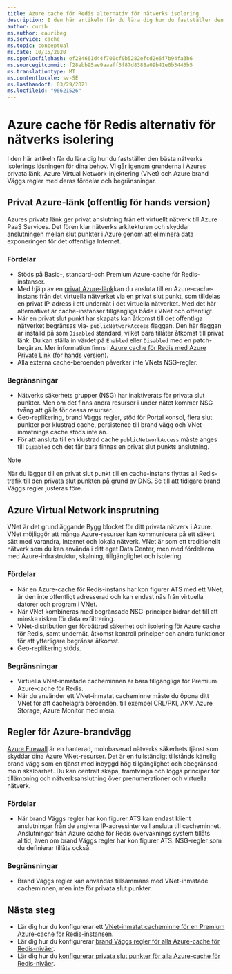 ```yaml
---
title: Azure cache för Redis alternativ för nätverks isolering
description: I den här artikeln får du lära dig hur du fastställer den bästa nätverks isolerings lösningen för dina behov. Vi går igenom grunderna i Azures privata länk, Azure Virtual Network-injektering (VNet) och Azure brand Väggs regler med deras fördelar och begränsningar.
author: curib
ms.author: cauribeg
ms.service: cache
ms.topic: conceptual
ms.date: 10/15/2020
ms.openlocfilehash: ef284661d44f700cf0b5282efcd2e6f7b94fa3b6
ms.sourcegitcommit: f28ebb95ae9aaaff3f87d8388a09b41e0b3445b5
ms.translationtype: MT
ms.contentlocale: sv-SE
ms.lasthandoff: 03/29/2021
ms.locfileid: "96621526"
---
```

# <a name="azure-cache-for-redis-network-isolation-options"></a>Azure cache för Redis alternativ för nätverks isolering 
I den här artikeln får du lära dig hur du fastställer den bästa nätverks isolerings lösningen för dina behov. Vi går igenom grunderna i Azures privata länk, Azure Virtual Network-injektering (VNet) och Azure brand Väggs regler med deras fördelar och begränsningar.  

## <a name="azure-private-link-public-preview"></a>Privat Azure-länk (offentlig för hands version) 
Azures privata länk ger privat anslutning från ett virtuellt nätverk till Azure PaaS Services. Det fören klar nätverks arkitekturen och skyddar anslutningen mellan slut punkter i Azure genom att eliminera data exponeringen för det offentliga Internet. 

### <a name="advantages"></a>Fördelar
* Stöds på Basic-, standard-och Premium Azure-cache för Redis-instanser. 
* Med hjälp av en [privat Azure-länk](../private-link/private-link-overview.md)kan du ansluta till en Azure-cache-instans från det virtuella nätverket via en privat slut punkt, som tilldelas en privat IP-adress i ett undernät i det virtuella nätverket. Med det här alternativet är cache-instanser tillgängliga både i VNet och offentligt.  
* När en privat slut punkt har skapats kan åtkomst till det offentliga nätverket begränsas via- `publicNetworkAccess` flaggan. Den här flaggan är inställd på som `Disabled` standard, vilket bara tillåter åtkomst till privat länk. Du kan ställa in värdet på `Enabled` eller `Disabled` med en patch-begäran. Mer information finns i [Azure cache för Redis med Azure Private Link (för hands version)](cache-private-link.md). 
* Alla externa cache-beroenden påverkar inte VNets NSG-regler.

### <a name="limitations"></a>Begränsningar 
* Nätverks säkerhets grupper (NSG) har inaktiverats för privata slut punkter. Men om det finns andra resurser i under nätet kommer NSG tvång att gälla för dessa resurser.
* Geo-replikering, brand Väggs regler, stöd för Portal konsol, flera slut punkter per klustrad cache, persistence till brand vägg och VNet-inmatnings cache stöds inte än. 
* För att ansluta till en klustrad cache `publicNetworkAccess` måste anges till `Disabled` och det får bara finnas en privat slut punkts anslutning.

> [!NOTE]
> När du lägger till en privat slut punkt till en cache-instans flyttas all Redis-trafik till den privata slut punkten på grund av DNS.
> Se till att tidigare brand Väggs regler justeras före.  
>
>

## <a name="azure-virtual-network-injection"></a>Azure Virtual Network insprutning 
VNet är det grundläggande Bygg blocket för ditt privata nätverk i Azure. VNet möjliggör att många Azure-resurser kan kommunicera på ett säkert sätt med varandra, Internet och lokala nätverk. VNet är som ett traditionellt nätverk som du kan använda i ditt eget Data Center, men med fördelarna med Azure-infrastruktur, skalning, tillgänglighet och isolering. 

### <a name="advantages"></a>Fördelar
* När en Azure-cache för Redis-instans har kon figurer ATS med ett VNet, är den inte offentligt adresserad och kan endast nås från virtuella datorer och program i VNet.  
* När VNet kombineras med begränsade NSG-principer bidrar det till att minska risken för data exfiltrering. 
* VNet-distribution ger förbättrad säkerhet och isolering för Azure cache för Redis, samt undernät, åtkomst kontroll principer och andra funktioner för att ytterligare begränsa åtkomst. 
* Geo-replikering stöds. 

### <a name="limitations"></a>Begränsningar
* Virtuella VNet-inmatade cacheminnen är bara tillgängliga för Premium Azure-cache för Redis. 
* När du använder ett VNet-inmatat cacheminne måste du öppna ditt VNet för att cachelagra beroenden, till exempel CRL/PKI, AKV, Azure Storage, Azure Monitor med mera.  


## <a name="azure-firewall-rules"></a>Regler för Azure-brandvägg
[Azure Firewall](../firewall/overview.md) är en hanterad, molnbaserad nätverks säkerhets tjänst som skyddar dina Azure VNet-resurser. Det är en fullständigt tillstånds känslig brand vägg som en tjänst med inbyggd hög tillgänglighet och obegränsad moln skalbarhet. Du kan centralt skapa, framtvinga och logga principer för tillämpning och nätverksanslutning över prenumerationer och virtuella nätverk.  

### <a name="advantages"></a>Fördelar
* När brand Väggs regler har kon figurer ATS kan endast klient anslutningar från de angivna IP-adressintervall ansluta till cacheminnet. Anslutningar från Azure cache för Redis övervaknings system tillåts alltid, även om brand Väggs regler har kon figurer ATS. NSG-regler som du definierar tillåts också.  

### <a name="limitations"></a>Begränsningar
* Brand Väggs regler kan användas tillsammans med VNet-inmatade cacheminnen, men inte för privata slut punkter. 


## <a name="next-steps"></a>Nästa steg
* Lär dig hur du konfigurerar ett [VNet-inmatat cacheminne för en Premium Azure-cache för Redis-instansen](cache-how-to-premium-vnet.md).  
* Lär dig hur du konfigurerar [brand Väggs regler för alla Azure-cache för Redis-nivåer](cache-configure.md#firewall). 
* Lär dig hur du [konfigurerar privata slut punkter för alla Azure-cache för Redis-nivåer](cache-private-link.md).